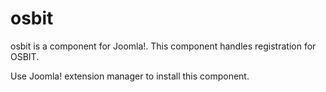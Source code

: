 ﻿osbit
=====

osbit is a component for Joomla!. This component handles registration for OSBIT.

Use Joomla! extension manager to install this component.
